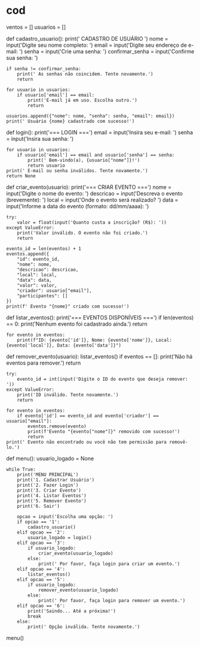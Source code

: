 # cod
ventos = []
usuarios = []

def cadastro_usuario():
    print(' CADASTRO DE USUÁRIO ')
    nome = input('Digite seu nome completo: ')
    email = input('Digite seu endereço de e-mail: ')
    senha = input('Crie uma senha: ')
    confirmar_senha = input('Confirme sua senha: ')

    if senha != confirmar_senha:
        print(' As senhas não coincidem. Tente novamente.')
        return

    for usuario in usuarios:
        if usuario['email'] == email:
            print('E-mail já em uso. Escolha outro.')
            return

    usuarios.append({"nome": nome, "senha": senha, "email": email})
    print(' Usuário {nome} cadastrado com sucesso!')

def login():
    print('=== LOGIN ===')
    email = input('Insira seu e-mail: ')
    senha = input('Insira sua senha: ')

    for usuario in usuarios:
        if usuario['email'] == email and usuario['senha'] == senha:
            print(' Bem-vindo(a), {usuario["nome"]}!')
            return usuario
    print(' E-mail ou senha inválidos. Tente novamente.')
    return None

def criar_evento(usuario):
    print('=== CRIAR EVENTO ===')
    nome = input('Digite o nome do evento: ')
    descricao = input('Descreva o evento (brevemente): ')
    local = input('Onde o evento será realizado? ')
    data = input('Informe a data do evento (formato: dd/mm/aaaa): ')

    try:
        valor = float(input('Quanto custa a inscrição? (R$): '))
    except ValueError:
        print('Valor inválido. O evento não foi criado.')
        return

    evento_id = len(eventos) + 1
    eventos.append({
        "id": evento_id,
        "nome": nome,
        "descricao": descricao,
        "local": local,
        "data": data,
        "valor": valor,
        "criador": usuario["email"],
        "participantes": []
    })
    print(f' Evento "{nome}" criado com sucesso!')

def listar_eventos():
    print('=== EVENTOS DISPONÍVEIS ===')
    if len(eventos) == 0:
        print('Nenhum evento foi cadastrado ainda.')
        return

    for evento in eventos:
        print(f"ID: {evento['id']}, Nome: {evento['nome']}, Local: {evento['local']}, Data: {evento['data']}")

def remover_evento(usuario):
    listar_eventos()
    if eventos == []:
        print('Não há eventos para remover.')
        return

    try:
        evento_id = int(input('Digite o ID do evento que deseja remover: '))
    except ValueError:
        print('ID inválido. Tente novamente.')
        return

    for evento in eventos:
        if evento['id'] == evento_id and evento['criador'] == usuario["email"]:
            eventos.remove(evento)
            print(f'Evento "{evento["nome"]}" removido com sucesso!')
            return
    print(' Evento não encontrado ou você não tem permissão para removê-lo.')

def menu():
    usuario_logado = None

    while True:
        print('MENU PRINCIPAL')
        print('1. Cadastrar Usuário')
        print('2. Fazer Login')
        print('3. Criar Evento')
        print('4. Listar Eventos')
        print('5. Remover Evento')
        print('6. Sair')

        opcao = input('Escolha uma opção: ')
        if opcao == '1':
            cadastro_usuario()
        elif opcao == '2':
            usuario_logado = login()
        elif opcao == '3':
            if usuario_logado:
                criar_evento(usuario_logado)
            else:
                print(' Por favor, faça login para criar um evento.')
        elif opcao == '4':
            listar_eventos()
        elif opcao == '5':
            if usuario_logado:
                remover_evento(usuario_logado)
            else:
                print(' Por favor, faça login para remover um evento.')
        elif opcao == '6':
            print('Saindo... Até a próxima!')
            break
        else:
            print(' Opção inválida. Tente novamente.')

menu()
